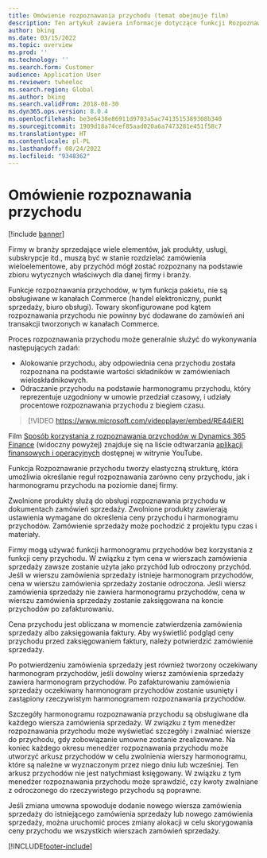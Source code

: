 ```yaml
---
title: Omówienie rozpoznawania przychodu (temat obejmuje film)
description: Ten artykuł zawiera informacje dotyczące funkcji Rozpoznawanie przychodu. Ta funkcja tworzy elastyczną strukturę, która umożliwia określanie reguł rozpoznawania zarówno ceny przychodu, jak i harmonogramu przychodu w przypadku zamówień wieloelementowych na poziomie danej firmy.
author: bking
ms.date: 03/15/2022
ms.topic: overview
ms.prod: ''
ms.technology: ''
ms.search.form: Customer
audience: Application User
ms.reviewer: twheeloc
ms.search.region: Global
ms.author: bking
ms.search.validFrom: 2018-08-30
ms.dyn365.ops.version: 8.0.4
ms.openlocfilehash: be3e6438e86911d9703a5ac7413515389308b340
ms.sourcegitcommit: 1909d18a74cef85aad020a6a7473281e451f58c7
ms.translationtype: HT
ms.contentlocale: pl-PL
ms.lasthandoff: 08/24/2022
ms.locfileid: "9348362"
---
```

# <a name="revenue-recognition-overview"></a>Omówienie rozpoznawania przychodu

[!include [banner](../includes/banner.md)]

Firmy w branży sprzedające wiele elementów, jak produkty, usługi, subskrypcje itd., muszą być w stanie rozdzielać zamówienia wieloelementowe, aby przychód mógł zostać rozpoznany na podstawie zbioru wytycznych właściwych dla danej firmy i branży.

Funkcje rozpoznawania przychodów, w tym funkcja pakietu, nie są obsługiwane w kanałach Commerce (handel elektroniczny, punkt sprzedaży, biuro obsługi). Towary skonfigurowane pod kątem rozpoznawania przychodu nie powinny być dodawane do zamówień ani transakcji tworzonych w kanałach Commerce.

Proces rozpoznawania przychodu może generalnie służyć do wykonywania następujących zadań:

* Alokowanie przychodu, aby odpowiednia cena przychodu została rozpoznana na podstawie wartości składników w zamówieniach wieloskładnikowych.
* Odraczanie przychodu na podstawie harmonogramu przychodu, który reprezentuje uzgodniony w umowie przedział czasowy, i udziały procentowe rozpoznawania przychodu z biegiem czasu.

> [!VIDEO https://www.microsoft.com/videoplayer/embed/RE44iER]

Film [Sposób korzystania z rozpoznawania przychodów w Dynamics 365 Finance](https://youtu.be/v3amIsiqvoo) (widoczny powyżej) znajduje się na liście odtwarzania [aplikacji finansowych i operacyjnych](https://www.youtube.com/playlist?list=PLcakwueIHoT_SYfIaPGoOhloFoCXiUSyW) dostępnej w witrynie YouTube.

Funkcja Rozpoznawanie przychodu tworzy elastyczną strukturę, która umożliwia określanie reguł rozpoznawania zarówno ceny przychodu, jak i harmonogramu przychodu na poziomie danej firmy.

Zwolnione produkty służą do obsługi rozpoznawania przychodu w dokumentach zamówień sprzedaży. Zwolnione produkty zawierają ustawienia wymagane do określenia ceny przychodu i harmonogramu przychodów. Zamówienie sprzedaży może pochodzić z projektu typu czas i materiały.

Firmy mogą używać funkcji harmonogramu przychodów bez korzystania z funkcji ceny przychodu. W związku z tym cena w wierszach zamówienia sprzedaży zawsze zostanie użyta jako przychód lub odroczony przychód. Jeśli w wierszu zamówienia sprzedaży istnieje harmonogram przychodów, cena w wierszu zamówienia sprzedaży zostanie odroczona. Jeśli wiersz zamówienia sprzedaży nie zawiera harmonogramu przychodów, cena w wierszu zamówienia sprzedaży zostanie zaksięgowana na koncie przychodów po zafakturowaniu.

Cena przychodu jest obliczana w momencie zatwierdzenia zamówienia sprzedaży albo zaksięgowania faktury. Aby wyświetlić podgląd ceny przychodu przed zaksięgowaniem faktury, należy potwierdzić zamówienie sprzedaży.

Po potwierdzeniu zamówienia sprzedaży jest również tworzony oczekiwany harmonogram przychodów, jeśli dowolny wiersz zamówienia sprzedaży zawiera harmonogram przychodów. Po zafakturowaniu zamówienia sprzedaży oczekiwany harmonogram przychodów zostanie usunięty i zastąpiony rzeczywistym harmonogramem rozpoznawania przychodów.

Szczegóły harmonogramu rozpoznawania przychodu są obsługiwane dla każdego wiersza zamówienia sprzedaży. W związku z tym menedżer rozpoznawania przychodu może wyświetlać szczegóły i zwalniać wiersze do przychodu, gdy zobowiązanie umowne zostanie zrealizowane. Na koniec każdego okresu menedżer rozpoznawania przychodu może utworzyć arkusz przychodów w celu zwolnienia wierszy harmonogramu, które są należne w wyznaczonym przez niego dniu lub wcześniej. Ten arkusz przychodów nie jest natychmiast księgowany. W związku z tym menedżer rozpoznawania przychodu może sprawdzić, czy kwoty zwalniane z odroczonego do rzeczywistego przychodu są poprawne.

Jeśli zmiana umowna spowoduje dodanie nowego wiersza zamówienia sprzedaży do istniejącego zamówienia sprzedaży lub nowego zamówienia sprzedaży, można uruchomić proces zmiany alokacji w celu skorygowania ceny przychodu we wszystkich wierszach zamówień sprzedaży.


[!INCLUDE[footer-include](../../includes/footer-banner.md)]

